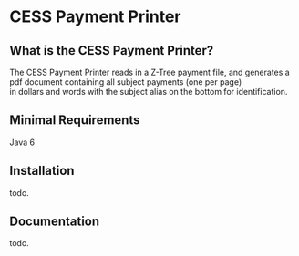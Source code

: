 CESS Payment Printer
==============================

What is the CESS Payment Printer?
---------------------------------------
The CESS Payment Printer reads in a Z-Tree payment file, and
generates a pdf document containing all subject payments (one per page)  
in dollars and words with the subject alias on the bottom for identification.

Minimal Requirements
--------------------
Java 6

Installation
-------------
todo.

Documentation
-------------
todo.

